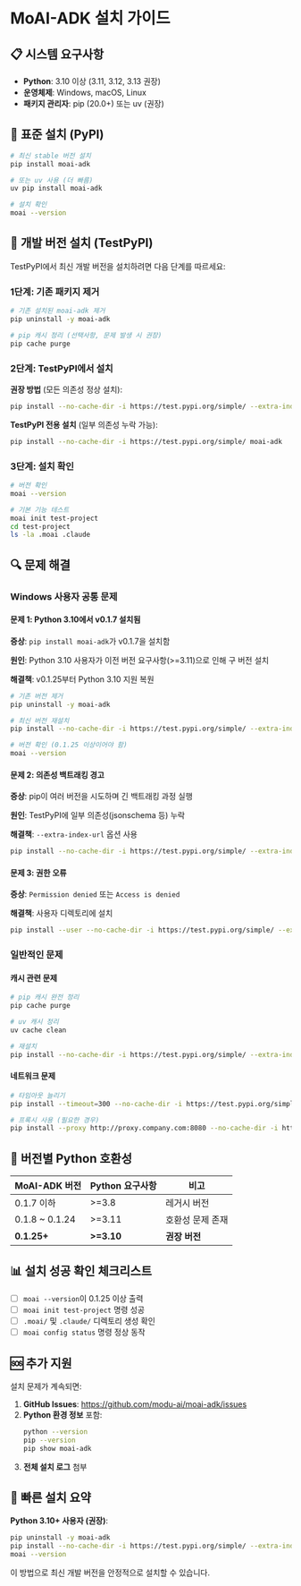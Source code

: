 # MoAI-ADK 설치 가이드

## 📋 시스템 요구사항

- **Python**: 3.10 이상 (3.11, 3.12, 3.13 권장)
- **운영체제**: Windows, macOS, Linux
- **패키지 관리자**: pip (20.0+) 또는 uv (권장)

## 🚀 표준 설치 (PyPI)

```bash
# 최신 stable 버전 설치
pip install moai-adk

# 또는 uv 사용 (더 빠름)
uv pip install moai-adk

# 설치 확인
moai --version
```

## 🧪 개발 버전 설치 (TestPyPI)

TestPyPI에서 최신 개발 버전을 설치하려면 다음 단계를 따르세요:

### 1단계: 기존 패키지 제거

```bash
# 기존 설치된 moai-adk 제거
pip uninstall -y moai-adk

# pip 캐시 정리 (선택사항, 문제 발생 시 권장)
pip cache purge
```

### 2단계: TestPyPI에서 설치

**권장 방법** (모든 의존성 정상 설치):
```bash
pip install --no-cache-dir -i https://test.pypi.org/simple/ --extra-index-url https://pypi.org/simple moai-adk
```

**TestPyPI 전용 설치** (일부 의존성 누락 가능):
```bash
pip install --no-cache-dir -i https://test.pypi.org/simple/ moai-adk
```

### 3단계: 설치 확인

```bash
# 버전 확인
moai --version

# 기본 기능 테스트
moai init test-project
cd test-project
ls -la .moai .claude
```

## 🔍 문제 해결

### Windows 사용자 공통 문제

#### 문제 1: Python 3.10에서 v0.1.7 설치됨

**증상**: `pip install moai-adk`가 v0.1.7을 설치함

**원인**: Python 3.10 사용자가 이전 버전 요구사항(>=3.11)으로 인해 구 버전 설치

**해결책**: v0.1.25부터 Python 3.10 지원 복원
```bash
# 기존 버전 제거
pip uninstall -y moai-adk

# 최신 버전 재설치
pip install --no-cache-dir -i https://test.pypi.org/simple/ --extra-index-url https://pypi.org/simple moai-adk

# 버전 확인 (0.1.25 이상이어야 함)
moai --version
```

#### 문제 2: 의존성 백트래킹 경고

**증상**: pip이 여러 버전을 시도하며 긴 백트래킹 과정 실행

**원인**: TestPyPI에 일부 의존성(jsonschema 등) 누락

**해결책**: `--extra-index-url` 옵션 사용
```bash
pip install --no-cache-dir -i https://test.pypi.org/simple/ --extra-index-url https://pypi.org/simple moai-adk
```

#### 문제 3: 권한 오류

**증상**: `Permission denied` 또는 `Access is denied`

**해결책**: 사용자 디렉토리에 설치
```bash
pip install --user --no-cache-dir -i https://test.pypi.org/simple/ --extra-index-url https://pypi.org/simple moai-adk
```

### 일반적인 문제

#### 캐시 관련 문제

```bash
# pip 캐시 완전 정리
pip cache purge

# uv 캐시 정리
uv cache clean

# 재설치
pip install --no-cache-dir -i https://test.pypi.org/simple/ --extra-index-url https://pypi.org/simple moai-adk
```

#### 네트워크 문제

```bash
# 타임아웃 늘리기
pip install --timeout=300 --no-cache-dir -i https://test.pypi.org/simple/ --extra-index-url https://pypi.org/simple moai-adk

# 프록시 사용 (필요한 경우)
pip install --proxy http://proxy.company.com:8080 --no-cache-dir -i https://test.pypi.org/simple/ --extra-index-url https://pypi.org/simple moai-adk
```

## 🔄 버전별 Python 호환성

| MoAI-ADK 버전 | Python 요구사항 | 비고 |
|--------------|---------------|------|
| 0.1.7 이하    | >=3.8         | 레거시 버전 |
| 0.1.8 ~ 0.1.24 | >=3.11      | 호환성 문제 존재 |
| **0.1.25+**  | **>=3.10**    | **권장 버전** |

## 📊 설치 성공 확인 체크리스트

- [ ] `moai --version`이 0.1.25 이상 출력
- [ ] `moai init test-project` 명령 성공
- [ ] `.moai/` 및 `.claude/` 디렉토리 생성 확인
- [ ] `moai config status` 명령 정상 동작

## 🆘 추가 지원

설치 문제가 계속되면:

1. **GitHub Issues**: https://github.com/modu-ai/moai-adk/issues
2. **Python 환경 정보** 포함:
   ```bash
   python --version
   pip --version
   pip show moai-adk
   ```
3. **전체 설치 로그** 첨부

## 🎯 빠른 설치 요약

**Python 3.10+ 사용자 (권장)**:
```bash
pip uninstall -y moai-adk
pip install --no-cache-dir -i https://test.pypi.org/simple/ --extra-index-url https://pypi.org/simple moai-adk
moai --version
```

이 방법으로 최신 개발 버전을 안정적으로 설치할 수 있습니다.